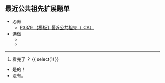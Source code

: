 ## 最近公共祖先扩展题单


- 必做
    - [P3379 【模板】最近公共祖先（LCA）](https://www.luogu.com.cn/problem/P3379)
- 选做
    - [](/p/785)
    - [](https://www.luogu.com.cn/problem/)

-----

1. 看完了 ？
{{ select(1) }}
- 是的！
- 没有。
